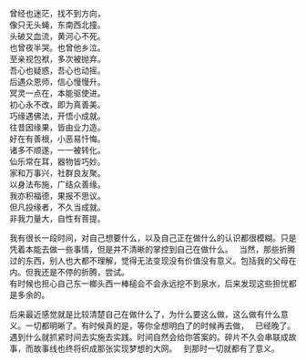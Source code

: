 曾经也迷茫，找不到方向，    
像只无头蝇，东南西北撞。  
头破又血流，黄河心不死。  
也曾夜半哭。也曾他乡泣。   
至亲视包袱，多次被抛弃。  
吾心也疑惑，吾心也动摇。  
后遇众恩师，信心慢慢升。   
冥灵一点在，本能驱使进。   
初心永不改，即为真善美。   
巧缘遇佛法，开悟小成就。  
往昔因缘果，皆由业力造。  
好在有善根，小恶易忏悔。  
诸多不顺遂，一一被转化。  
仙乐常在耳，器物皆巧妙。  
家和万事兴，社群良友聚。  
以身法布施，广结众善缘。   
我亦积福德，果报不思议。   
但凡投缘者，不久当成就。    
非我力量大，自性有菩提。   

我有很长一段时间，对自己想要什么，以及自己正在做什么的认识都很模糊。只是凭着本能去做一些事情，但是并不清晰的掌控到自己在做什么。     
当然，那些折腾过的东西，别人也大都不理解，觉得无法变现没有价值没有意义。包括我的父母在内。但我还是不停的折腾，尝试。    
有时候也担心自己东一榔头西一棒槌会不会永远挖不到泉水，后来发现这些担忧都是多余的。   

后来最近感觉就是比较清楚自己在做什么了，为什么要这么做，这么做有什么意义。一切都明晰了。有时候真的是，等你全想明白了的时候再去做，  
已经晚了。遇到什么就抓紧时间去实施去实践。时间自然会给你答案的。碎片不久会串联成故事，而故事线也终将织成那张实现梦想的大网。  
到那时一切就都有了意义。

